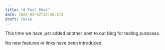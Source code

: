 ```yaml
---
title: "A Test Post"
date: 2023-03-02T12:45:17Z
draft: false
---
```


This time we have just added another post to our blog for testing purposes.

No new features or links have been introduced.
